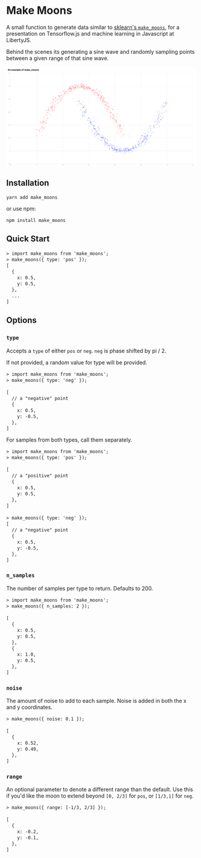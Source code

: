 # Make Moons

A small function to generate data similar to [sklearn's `make_moons`](http://scikit-learn.org/stable/modules/generated/sklearn.datasets.make_moons.html),
 for a presentation on Tensorflow.js and machine learning in Javascript at LibertyJS.

Behind the scenes its generating a sine wave and randomly sampling points between a given range of that sine wave.

<a href="https://thekevinscott.github.io/make_moons/"><img src="https://raw.githubusercontent.com/thekevinscott/make_moons/master/make_moons.png" alt="A screenshot of make_moons in action" /></a>

## Installation

```
yarn add make_moons
```

or use npm:

```
npm install make_moons
```

## Quick Start

```
> import make_moons from 'make_moons';
> make_moons({ type: 'pos' });
[
  {
    x: 0.5,
    y: 0.5,
  },
  ...
]

```

## Options

### `type`

Accepts a `type` of either `pos` or `neg`. `neg` is phase shifted by pi / 2.

If not provided, a random value for type will be provided.

```
> import make_moons from 'make_moons';
> make_moons({ type: 'neg' });

[
  // a "negative" point
  {
    x: 0.5,
    y: -0.5,
  },
]
```

For samples from both types, call them separately.

```
> import make_moons from 'make_moons';
> make_moons({ type: 'pos' });

[
  // a "positive" point
  {
    x: 0.5,
    y: 0.5,
  },
]

> make_moons({ type: 'neg' });
[
  // a "negative" point
  {
    x: 0.5,
    y: -0.5,
  },
]

```

### `n_samples`

The number of samples per type to return. Defaults to 200.

```
> import make_moons from 'make_moons';
> make_moons({ n_samples: 2 });

[
  {
    x: 0.5,
    y: 0.5,
  },
  {
    x: 1.0,
    y: 0.5,
  },
]
```

### `noise`

The amount of noise to add to each sample. Noise is added in both the x and y coordinates.

```
> make_moons({ noise: 0.1 });

[
  {
    x: 0.52,
    y: 0.49,
  },
]
```

### `range`

An optional parameter to denote a different range than the default. Use this if you'd like the moon to extend beyond `[0, 2/3]` for `pos`, or `[1/3,1]` for `neg`.

```
> make_moons({ range: [-1/3, 2/3] });

[
  {
    x: -0.2,
    y: -0.1,
  },
]
```
